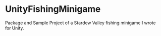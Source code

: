 # UnityFishingMinigame
Package and Sample Project of a Stardew Valley fishing minigame I wrote for Unity.
